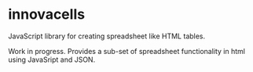 # innovacells
JavaScript library for creating spreadsheet like HTML tables.

Work in progress. 
Provides a sub-set of spreadsheet functionality in html using JavaSript and JSON.
